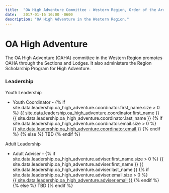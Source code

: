 ```yaml
---
title:  "OA High Adventure Committee - Western Region, Order of the Arrow, Boy Scouts of America"
date:   2017-01-16 16:00 -0600
description: "OA High Adventure in the Western Region."
---
```


# OA High Adventure

The OA High Adventure (OAHA) committee in the Western Region promotes OAHA through the Sections and Lodges.
It also administers the Region Scholarship Program for High Adventure.

### Leadership

<div class="row leadership">
	<div class="col-xs-12 col-sm-6">
		<div class="panel panel-default">
			<div class="panel-heading">
			 Youth Leadership
			</div>
			<ul class="list-group">
        <li class="list-group-item">
					Youth Coordinator -
					{% if site.data.leadership.oa_high_adventure.coordinator.first_name.size > 0 %}
						{{ site.data.leadership.oa_high_adventure.coordinator.first_name }} {{ site.data.leadership.oa_high_adventure.coordinator.last_name }}
						{% if site.data.leadership.oa_high_adventure.coordinator.email.size > 0 %}
							<br><a href="mailto:{{ site.data.leadership.oa_high_adventure.coordinator.email }}">{{ site.data.leadership.oa_high_adventure.coordinator.email }}</a>
						{% endif %}
					{% else %}
						TBD
					{% endif %}
				</li>
			</ul>
		</div>
	</div>
	<div class="col-xs-12 col-sm-6">
		<div class="panel panel-default">
			<div class="panel-heading">
			 Adult Leadership
			</div>
			<ul class="list-group">
        <li class="list-group-item">
					Adult Adviser -
					{% if site.data.leadership.oa_high_adventure.adviser.first_name.size > 0 %}
						{{ site.data.leadership.oa_high_adventure.adviser.first_name }} {{ site.data.leadership.oa_high_adventure.adviser.last_name }}
						{% if site.data.leadership.oa_high_adventure.adviser.email.size > 0 %}
							<br><a href="mailto:{{ site.data.leadership.oa_high_adventure.adviser.email }}">{{ site.data.leadership.oa_high_adventure.adviser.email }}</a>
						{% endif %}
					{% else %}
						TBD
					{% endif %}
				</li>
			</ul>
		</div>
	</div>
</div>